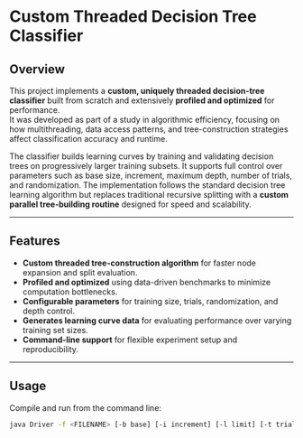 # Custom Threaded Decision Tree Classifier

## Overview
This project implements a **custom, uniquely threaded decision-tree classifier** built from scratch and extensively **profiled and optimized** for performance.  
It was developed as part of a study in algorithmic efficiency, focusing on how multithreading, data access patterns, and tree-construction strategies affect classification accuracy and runtime.

The classifier builds learning curves by training and validating decision trees on progressively larger training subsets. It supports full control over parameters such as base size, increment, maximum depth, number of trials, and randomization. The implementation follows the standard decision tree learning algorithm but replaces traditional recursive splitting with a **custom parallel tree-building routine** designed for speed and scalability.

---

## Features
- **Custom threaded tree-construction algorithm** for faster node expansion and split evaluation.  
- **Profiled and optimized** using data-driven benchmarks to minimize computation bottlenecks.  
- **Configurable parameters** for training size, trials, randomization, and depth control.  
- **Generates learning curve data** for evaluating performance over varying training set sizes.  
- **Command-line support** for flexible experiment setup and reproducibility.  

---

## Usage
Compile and run from the command line:
```bash
java Driver -f <FILENAME> [-b base] [-i increment] [-l limit] [-t trials] [-d depth] [-r] [-v verbosity] [-p]

